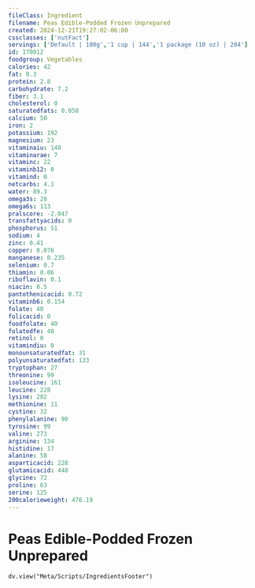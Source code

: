 ```yaml
---
fileClass: Ingredient
filename: Peas Edible-Podded Frozen Unprepared
created: 2024-12-21T19:27:02-06:00
cssclasses: ['nutFact']
servings: ['Default | 100g','1 cup | 144','1 package (10 oz) | 284']
id: 170012
foodgroup: Vegetables
calories: 42
fat: 0.3
protein: 2.8
carbohydrate: 7.2
fiber: 3.1
cholesterol: 0
saturatedfats: 0.058
calcium: 50
iron: 2
potassium: 192
magnesium: 23
vitaminaiu: 140
vitaminarae: 7
vitaminc: 22
vitaminb12: 0
vitamind: 0
netcarbs: 4.1
water: 89.3
omega3s: 20
omega6s: 113
pralscore: -2.047
transfattyacids: 0
phosphorus: 51
sodium: 4
zinc: 0.41
copper: 0.076
manganese: 0.235
selenium: 0.7
thiamin: 0.06
riboflavin: 0.1
niacin: 0.5
pantothenicacid: 0.72
vitaminb6: 0.154
folate: 40
folicacid: 0
foodfolate: 40
folatedfe: 40
retinol: 0
vitamindiu: 0
monounsaturatedfat: 31
polyunsaturatedfat: 133
tryptophan: 27
threonine: 99
isoleucine: 161
leucine: 228
lysine: 202
methionine: 11
cystine: 32
phenylalanine: 90
tyrosine: 99
valine: 273
arginine: 134
histidine: 17
alanine: 58
asparticacid: 228
glutamicacid: 448
glycine: 72
proline: 63
serine: 125
200calorieweight: 476.19
---
```


# Peas Edible-Podded Frozen Unprepared

```dataviewjs
dv.view("Meta/Scripts/IngredientsFooter")
```